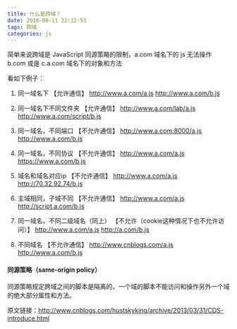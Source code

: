 ```yaml
---
title: 什么是跨域？
date: 2018-06-11 22:12:53
tags: 跨域
categories: js
---
```


简单来说跨域是 JavaScript 同源策略的限制，a.com 域名下的 js 无法操作 b.com 或是 c.a.com 域名下的对象和方法

看如下例子：

1. 同一域名下  【允许通信】
http://www.a.com/a.js
http://www.a.com/b.js

2. 同一域名下不同文件夹  【允许通信】
http://www.a.com/lab/a.js
http://www.a.com/script/b.js

3. 同一域名，不同端口  【不允许通信】
http://www.a.com:8000/a.js
http://www.a.com/b.js

4. 同一域名，不同协议  【不允许通信】
http://www.a.com/a.js
https://www.a.com/b.js

5. 域名和域名对应ip 【不允许通信】
http://www.a.com/a.js
http://70.32.92.74/b.js

6. 主域相同，子域不同 【不允许通信】
http://www.a.com/a.js
http://script.a.com/b.js

7. 同一域名，不同二级域名（同上） 【不允许（cookie这种情况下也不允许访问）】
http://www.a.com/a.js
http://a.com/b.js

8. 不同域名 【不允许通信】
http://www.cnblogs.com/a.js
http://www.a.com/b.js


#### 同源策略（same-origin policy）
同源策略规定跨域之间的脚本是隔离的，一个域的脚本不能访问和操作另外一个域的绝大部分属性和方法。


原文链接：http://www.cnblogs.com/hustskyking/archive/2013/03/31/CDS-introduce.html
